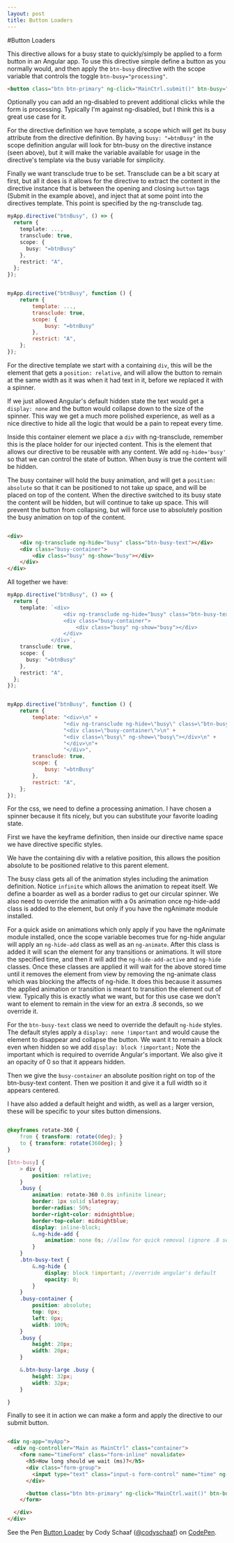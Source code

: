 ```yaml
---
layout: post
title: Button Loaders
---
```


#Button Loaders

This directive allows for a busy state to quickly/simply be applied to a form button in an Angular app. To use this directive
simple define a button as you normally would, and then apply the `btn-busy` directive with the scope variable that controls the
toggle `btn-busy="processing"`.

```html
<button class="btn btn-primary" ng-click="MainCtrl.submit()" btn-busy="MainCtrl.submitting" ng-disabled="MainCtrl.submitting">Submit</button>
```

Optionally you can add an ng-disabled to prevent additional clicks while the form is processing. Typically I'm against ng-disabled, but I think this
is a great use case for it.

For the directive definition we have template, a scope which will get its busy attribute from the directive definition.
By having `busy: "=btnBusy"` in the scope definition angular will look for btn-busy on the directive instance (seen above),
but it will make the variable available for usage in the directive's template via the busy variable for simplicity.

Finally we want transclude true to be set. Transclude can be a bit scary at first, but all it does is it allows for the directive
to extract the content in the directive instance that is between the opening and closing `button` tags (Submit in the example above), and
inject that at some point into the directives template. This point is specified by the ng-transclude tag.

<div data-toggle></div>
<div data-toggle-TS-JS>

```ts
myApp.directive("btnBusy", () => {
  return {
    template: ...,
    transclude: true,
    scope: {
      busy: "=btnBusy"
    },
    restrict: "A",
  };
});

```
```javascript

myApp.directive("btnBusy", function () {
    return {
        template: ...,
        transclude: true,
        scope: {
            busy: "=btnBusy"
        },
        restrict: "A",
    };
});

```
</div>

For the directive template we start with a containing `div`, this will be the element that gets a `position: relative`, and
will allow the button to remain at the same width as it was when it had text in it, before we replaced it with a spinner.

If we just allowed Angular's default hidden state the text would get a `display: none` and the button would collapse down
to the size of the spinner. This way we get a much more polished experience, as well as a nice directive to hide all
the logic that would be a pain to repeat every time.

Inside this container element we place a `div` with ng-transclude, remember this is the place holder for our injected content.
This is the element that allows our directive to be reusable with any content. We add `ng-hide='busy'` so that we can control the
state of button. When busy is true the content will be hidden.

The busy container will hold the busy animation, and will get a `position: absolute` so that it can be positioned to not take up space,
and will be placed on top of the content. When the directive switched to its busy state the content will be hidden, but will continue to
take up space. This will prevent the button from collapsing, but will force use to absolutely position the busy animation on top
of the content.


```html

<div>
    <div ng-transclude ng-hide="busy" class="btn-busy-text"></div>
    <div class="busy-container">
        <div class="busy" ng-show="busy"></div>
    </div>
</div>

```


All together we have:

<div data-toggle></div>
<div data-toggle-TS-JS>

```ts
myApp.directive("btnBusy", () => {
  return {
    template: `<div>
                  <div ng-transclude ng-hide="busy" class="btn-busy-text"></div>
                  <div class="busy-container">
                      <div class="busy" ng-show="busy"></div>
                  </div>
              </div>`,
    transclude: true,
    scope: {
      busy: "=btnBusy"
    },
    restrict: "A",
  };
});

```
```javascript

myApp.directive("btnBusy", function () {
    return {
        template: "<div>\n" +
                  "<div ng-transclude ng-hide=\"busy\" class=\"btn-busy-text\"></div>\n" +
                  "<div class=\"busy-container\">\n" +
                  "<div class=\"busy\" ng-show=\"busy\"></div>\n" +
                  "</div>\n"+
                  "</div>",
        transclude: true,
        scope: {
            busy: "=btnBusy"
        },
        restrict: "A",
    };
});

```
</div>

For the css, we need to define a processing animation. I have chosen a spinner because it fits nicely, but you can substitute
your favorite loading state.

First we have the keyframe definition, then inside our directive name space we have directive specific styles.

We have the containing div with a relative position, this allows the position absolute to be positioned relative to this
parent element.

The busy class gets all of the animation styles including the animation definition. Notice `infinite` which allows the
animation to repeat itself. We define a boarder as well as a border radius to get our circular spinner.
We also need to override the animation with a 0s animation once ng-hide-add class is added to the element, but only if you have
the ngAnimate module installed.

For a quick aside on animations which only apply if you have the ngAnimate module installed,
once the scope variable becomes true for ng-hide angular will apply an `ng-hide-add` class as well as an `ng-animate`.
After this class is added it will scan the element for any transitions or animations. It will store the specified time, and then
it will add the `ng-hide-add-active` and `ng-hide` classes. Once these classes are applied it will wait for the above
stored time until it removes the element from view by removing the ng-animate class which was blocking the affects of ng-hide.
It does this because it assumes the applied animation or transition is meant to transition the element out of view.
Typically this is exactly what we want, but for this use case we don't want to element to remain in the view for an extra
.8 seconds, so we override it.

For the `btn-busy-text` class we need to override the default `ng-hide` styles. The default styles apply a `display: none !important`
and would cause the element to disappear and collapse the button. We want it to remain a block even when hidden so we add `display: block !important;`
Note the important which is required to override Angular's important. We also give it an opacity of 0 so that it appears hidden.

Then we give the `busy-container` an absolute position right on top of the btn-busy-text content. Then we position it and give it
a full width so it appears centered.

I have also added a default height and width, as well as a larger version, these will be specific to your sites button dimensions.

```scss

@keyframes rotate-360 {
    from { transform: rotate(0deg); }
    to { transform: rotate(360deg); }
}

[btn-busy] {
    > div {
        position: relative;
    }
    .busy {
        animation: rotate-360 0.8s infinite linear;
        border: 1px solid slategray;
        border-radius: 50%;
        border-right-color: midnightblue;
        border-top-color: midnightblue;
        display: inline-block;
        &.ng-hide-add {
            animation: none 0s; //allow for quick removal (ignore .8 second animation from rotate-360)
        }
    }
    .btn-busy-text {
        &.ng-hide {
            display: block !important; //override angular's default
            opacity: 0;
        }
    }
    .busy-container {
        position: absolute;
        top: 0px;
        left: 0px;
        width: 100%;
    }
    .busy {
        height: 20px;
        width: 20px;
    }

    &.btn-busy-large .busy {
        height: 32px;
        width: 32px;
    }

}

```

Finally to see it in action we can make a form and apply the directive to our submit button.


```html

<div ng-app="myApp">
  <div ng-controller="Main as MainCtrl" class="container">
    <form name="timeForm" class="form-inline" novalidate>
      <h5>How long should we wait (ms)?</h5>
      <div class="form-group">
        <input type="text" class="input-s form-control" name="time" ng-model="MainCtrl.waitTime" placeholder="time" ng-required="true" />
      </div>

      <button class="btn btn-primary" ng-click="MainCtrl.wait()" btn-busy="MainCtrl.waiting" ng-disabled="MainCtrl.waiting">Let's Wait!</button>
    </form>

  </div>
</div>

```

<p data-height="203" data-theme-id="19100" data-slug-hash="pjNLEQ" data-default-tab="result" data-user="codyschaaf" class='codepen'>See the Pen <a href='http://codepen.io/codyschaaf/pen/pjNLEQ/'>Button Loader</a> by Cody Schaaf (<a href='http://codepen.io/codyschaaf'>@codyschaaf</a>) on <a href='http://codepen.io'>CodePen</a>.</p>
<script async src="//assets.codepen.io/assets/embed/ei.js"></script>
